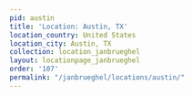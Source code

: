 ```yaml
---
pid: austin
title: 'Location: Austin, TX'
location_country: United States
location_city: Austin, TX
collection: location_janbrueghel
layout: locationpage_janbrueghel
order: '107'
permalink: "/janbrueghel/locations/austin/"
---
```

